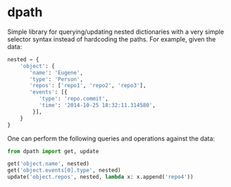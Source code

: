 dpath
=====

Simple library for querying/updating nested dictionaries
with a very simple selector syntax instead of hardcoding
the paths. For example, given the data:

```python
nested = {
    'object': {
       'name': 'Eugene',
       'type': 'Person',
       'repos': ['repo1', 'repo2', 'repo3'],
       'events': [{
          'type': 'repo.commit',
          'time': '2014-10-25 18:32:11.314580',
        }],
    }
}
```

One can perform the following queries and operations
against the data:

```python
from dpath import get, update

get('object.name', nested)
get('object.events[0].type', nested)
update('object.repos', nested, lambda x: x.append('repo4'))
```
